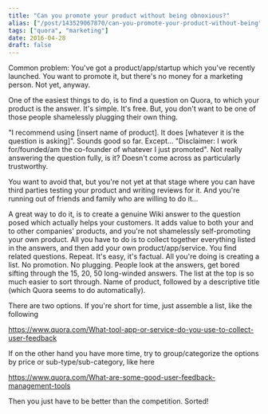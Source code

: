 ```yaml
---
title: "Can you promote your product without being obnoxious?"
alias: ["/post/143529067870/can-you-promote-your-product-without-being"]
tags: ["quora", "marketing"]
date: 2016-04-28
draft: false
---
```


Common problem: You've got a product/app/startup which you've recently launched. You want to promote it, but there's no money for a marketing person. Not yet, anyway.

One of the easiest things to do, is to find a question on Quora, to which your product is the answer. It's simple. It's free. But, you don't want to be one of those people shamelessly plugging their own thing.

<!--more-->

"I recommend using [insert name of product]. It does [whatever it is the question is asking]". Sounds good so far. Except... "Disclaimer: I work for/founded/am the co-founder of whatever I just promoted". Not really answering the question fully, is it? Doesn't come across as particularly trustworthy.

You want to avoid that, but you're not yet at that stage where you can have third parties testing your product and writing reviews for it. And you're running out of friends and family  who are willing to do it…

A great way to do it, is to create a genuine Wiki answer to the question posed which actually helps your customers. It  adds value to both your and to other companies' products, and you're not shamelessly self-promoting your own product. All you have to do is to collect together everything listed in the answers, and then add your own product/app/service. You find related questions. Repeat. It's easy, it's factual. All you're doing is creating a list. No promotion. No plugging. People look at the answers, get bored sifting through the 15, 20, 50 long-winded answers. The list at the top is so much easier to sort through. Name of product, followed by a descriptive title (which Quora seems to do automatically).

There are two options. If you're short for time, just assemble a list, like the following 

https://www.quora.com/What-tool-app-or-service-do-you-use-to-collect-user-feedback

If on the other hand you have more time, try to group/categorize the options by price or sub-type/sub-category, like here 

https://www.quora.com/What-are-some-good-user-feedback-management-tools

Then you just have to be better than the competition. Sorted!